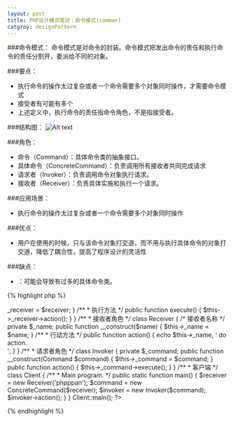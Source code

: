 ```yaml
---
layout: post
title: PHP设计模式笔记：命令模式(comman) 
catgroy: designPattern
---
```



###命令模式：
命令模式是对命令的封装。命令模式把发出命令的责任和执行命令的责任分割开，委派给不同的对象。

###要点：
* 执行命令的操作太过复杂或者一个命令需要多个对象同时操作，才需要命令模式
* 接受者有可能有多个
* 上述定义中，执行命令的责任指命令角色，不是指接受者。

###结构图：
![Alt text](http://www.phppan.com/wp-content/uploads/2010/08/Command.jpg)

###角色：

* 命令（Command）：具体命令类的抽象接口。
* 具体命令（ConcreteCommand）：负责调用所有接收者共同完成请求
* 请求者（Invoker）：负责调用命令对象执行请求。
* 接收者（Receiver）：负责具体实施和执行一个请求。

###应用场景：

* 执行命令的操作太过复杂或者一个命令需要多个对象同时操作

###优点：

* 用户在使用的时候，只与该命令对象打交道，而不用与执行具体命令的对象打交道，降低了耦合性，提高了程序设计的灵活性

###缺点：

* ：可能会导致有过多的具体命令类。

{% highlight php %}
<?php
/**
 * 命令模式 2010-08-21 sz
 * @author phppan
 * @package design pattern
 */
 
/**
 * 命令角色
 */
interface Command {
 
    /**
     * 执行方法
     */
    public function execute();
}
 
/**
 * 具体命令角色
 */
class ConcreteCommand implements Command {
 
    private $_receiver;
 
    public function __construct(Receiver $receiver) {
        $this->_receiver = $receiver;
    }
 
    /**
     * 执行方法
     */
    public function execute() {
        $this->_receiver->action();
    }
}
 
/**
 * 接收者角色
 */
class Receiver {
 
    /* 接收者名称 */
    private $_name;
 
    public function __construct($name) {
        $this->_name = $name;
    }
 
    /**
     * 行动方法
     */
    public function action() {
        echo $this->_name, ' do action.<br />';
    }
}
 
/**
 * 请求者角色
 */
class Invoker {
 
    private $_command;
 
    public function __construct(Command $command) {
        $this->_command = $command;
    }
 
    public function action() {
        $this->_command->execute();
    }
}
 
/**
 * 客户端
 */
class Client {
 
     /**
     * Main program.
     */
    public static function main() {
        $receiver = new Receiver('phpppan');
        $command = new ConcreteCommand($receiver);
        $invoker = new Invoker($command);
        $invoker->action();
    }
}
 
Client::main();
?>
{% endhighlight %}
